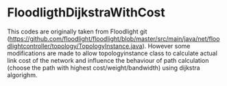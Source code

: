 # FloodligthDijkstraWithCost
This codes are originally taken from Floodlight git (https://github.com/floodlight/floodlight/blob/master/src/main/java/net/floodlightcontroller/topology/TopologyInstance.java). 
However some modifications are made to allow topologyinstance class to calculate actual link cost of the network and influence the behaviour of path calculation (choose the path with highest cost/weight/bandwidth) using dijkstra algorighm.
